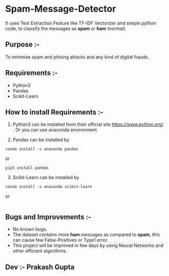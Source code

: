 # Spam-Message-Detector
It uses Text Extraction Feature like TF-IDF Vectorizer and simple python code, to classify the messages as **spam**  or **ham** (normal).


## Purpose :- 

To minimise spam and phising attacks and any kind of digital frauds.


## Requirements :-

- Python3 
- Pandas
- Scikit-Learn


## How to install Requirements :-

1. Python3 can be installed from their official site https://www.python.org/ . Or you can use anaconda environment.

2. Pandas can be installed by

```
conda install -c anaconda pandas
```
or 
```
pip3 install pandas
```
3. Scikit-Learn can be installed by 
```
conda install -c anaconda scikit-learn
```
or
```pip3 install -U scikit-learn
```


## Bugs and Improvements :-

- No known bugs.
- The dataset contains more **ham** messages as compared to **spam**, this can cause few False-Positives or Type1 error.
- This project will be improved in few days by using Neural Networks and other efficient algorithms.


## Dev :- Prakash Gupta
